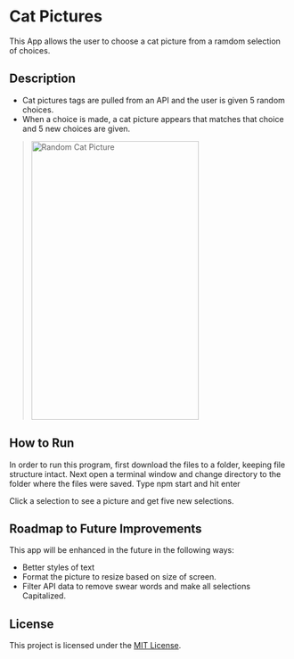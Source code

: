 # Cat Pictures

This App allows the user to choose a cat picture from a ramdom selection of choices.

## Description

* Cat pictures tags are pulled from an API and the user is given 5 random choices.
* When a choice is made, a cat picture appears that matches that choice and 5 new choices are given.

><img src="/src/images/CatAppScreeshot.PNG" alt="Random Cat Picture" width="300" height="500"/>

## How to Run

In order to run this program, first download the files to a folder, keeping file structure intact.
Next open a terminal window and change directory to the folder where the files were saved.  Type npm start and hit enter

Click a selection to see a picture and get five new selections.

## Roadmap to Future Improvements

This app will be enhanced in the future in the following ways:

* Better styles of text
* Format the picture to resize based on size of screen.
* Filter API data to remove swear words and make all selections Capitalized.

## License

This project is licensed under the [MIT License](/LICENSE).
